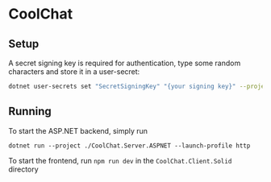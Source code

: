 # CoolChat

## Setup

A secret signing key is required for authentication, type some random characters
and store it in a user-secret:

```bash
dotnet user-secrets set "SecretSigningKey" "{your signing key}" --project CoolChat.Server.ASPNET
```

## Running

To start the ASP.NET backend, simply run

```
dotnet run --project ./CoolChat.Server.ASPNET --launch-profile http
```

To start the frontend, run `npm run dev` in the `CoolChat.Client.Solid` directory
